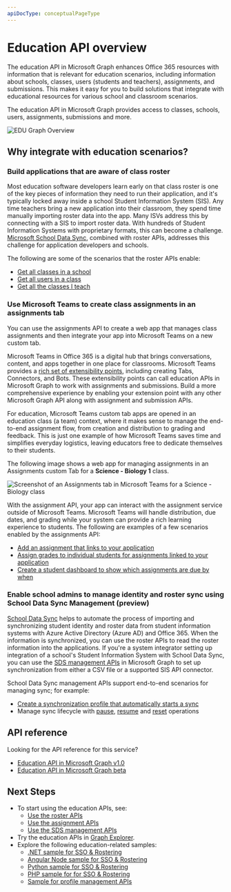 ```yaml
---
apiDocType: conceptualPageType
---
```

# Education API overview

The education API in Microsoft Graph enhances Office 365 resources with information that is relevant for education scenarios, including information about schools, classes, users (students and teachers), assignments, and submissions. This makes it easy for you to build solutions that integrate with educational resources for various school and classroom scenarios.

The education API in Microsoft Graph provides access to classes, schools, users, assignments, submissions and more.

![EDU Graph Overview](images/EDUGraph.PNG)

## Why integrate with education scenarios?

### Build applications that are aware of class roster

Most education software developers learn early on that class roster is one of the key pieces of information they need to run their application, and it's typically locked away inside a school Student Information System (SIS). Any time teachers bring a new application into their classroom, they spend time manually importing roster data into the app. Many ISVs address this by connecting with a SIS to import roster data. With hundreds of Student Information Systems with proprietary formats, this can become a challenge. [Microsoft School Data Sync](https://sds.microsoft.com/), combined with roster APIs, addresses this challenge for application developers and schools.

The following are some of the scenarios that the roster APIs enable:

- [Get all classes in a school](https://developer.microsoft.com/graph/docs/api-reference/v1.0/api/educationschool_list_classes)
- [Get all users in a class](https://developer.microsoft.com/graph/docs/api-reference/v1.0/api/educationclass_list_members)
- [Get all the classes I teach](https://developer.microsoft.com/graph/docs/api-reference/v1.0/api/educationuser_list_classes)


### Use Microsoft Teams to create class assignments in an assignments tab


You can use the assignments API to create a web app that manages class assignments and then integrate your app into Microsoft Teams on a new custom tab.  

Microsoft Teams in Office 365 is a digital hub that brings conversations, content, and apps together in one place for classrooms. Microsoft Teams provides a [rich set of extensibility points](https://docs.microsoft.com/en-us/microsoftteams/platform/concepts/apps/apps-overview), including creating Tabs, Connectors, and Bots. These extensibility points can call education APIs in Microsoft Graph to work with assignments and submissions. Build a more comprehensive experience by enabling your extension point with any other Microsoft Graph API along with assignment and submission APIs.

For education, Microsoft Teams custom tab apps are opened in an education class (a team) context, where it makes sense to manage the end-to-end assignment flow, from creation and distribution to grading and feedback. This is just one example of how Microsoft Teams saves time and simplifies everyday logistics, leaving educators free to dedicate themselves to their students.

The following image shows a web app for managing assignments in an Assignments custom Tab for a **Science - Biology 1** class.

![Screenshot of an Assignments tab in Microsoft Teams for a Science - Biology class](images/AssignmentsInTeams.PNG)


With the assignment API, your app can interact with the assignment service outside of Microsoft Teams. Microsoft Teams will handle distribution, due dates, and grading while your system can provide a rich learning experience to students.
The following are examples of a few scenarios enabled by the assignments API:

- [Add an assignment that links to your application](https://developer.microsoft.com/graph/docs/api-reference/beta/api/educationclass_post_assignments) 
- [Assign grades to individual students for assignments linked to your application](https://developer.microsoft.com/graph/docs/api-reference/beta/api/educationsubmission_update)
- [Create a student dashboard to show which assignments are due by when](https://developer.microsoft.com/graph/docs/api-reference/beta/api/educationclass_list_assignments)


### Enable school admins to manage identity and roster sync using School Data Sync Management (preview)

[School Data Sync](https://sds.microsoft.com/) helps to automate the process of importing and synchronizing student identity and roster data from student information systems with Azure Active Directory (Azure AD) and Office 365. When the information is synchronized, you can use the roster APIs to read the roster information into the applications. If you're a system integrator setting up integration of a school's Student Information System with School Data Sync, you can use the [SDS management APIs](https://developer.microsoft.com/graph/docs/api-reference/beta/resources/educationsynchronizationprofile) in Microsoft Graph to set up synchronization from either a CSV file or a supported SIS API connector.

School Data Sync management APIs support end-to-end scenarios for managing sync; for example:

- [Create a synchronization profile that automatically starts a sync](https://developer.microsoft.com/graph/docs/api-reference/beta/api/educationsynchronizationprofile_post)
- Manage sync lifecycle with [pause](https://developer.microsoft.com/graph/docs/api-reference/beta/api/educationsynchronizationprofile_pause), [resume](https://developer.microsoft.com/graph/docs/api-reference/beta/api/educationsynchronizationprofile_resume) and [reset](https://developer.microsoft.com/graph/docs/api-reference/beta/api/educationsynchronizationprofile_reset) operations

## API reference
Looking for the API reference for this service?

- [Education API in Microsoft Graph v1.0](../api-reference/v1.0/resources/education-overview.md)
- [Education API in Microsoft Graph beta](../api-reference/beta/resources/education-overview.md)


## Next Steps

- To start using the education APIs, see:
    - [Use the roster APIs](https://developer.microsoft.com/graph/docs/api-reference/v1.0/resources/education-overview)
    - [Use the assignment APIs](https://developer.microsoft.com/graph/docs/api-reference/beta/resources/educationassignment)
    - [Use the SDS management APIs](https://developer.microsoft.com/graph/docs/api-reference/beta/resources/educationsynchronizationprofile)
- Try the education APIs in [Graph Explorer](https://developer.microsoft.com/graph/graph-explorer).
- Explore the following education-related samples:
    - [.NET sample for SSO & Rostering](https://github.com/OfficeDev/O365-EDU-AspNetMVC-Samples)
    - [Angular Node sample for SSO & Rostering](https://github.com/OfficeDev/O365-EDU-AngularNodeJS-Samples)   
    - [Python sample for SSO & Rostering](https://github.com/OfficeDev/O365-EDU-Python-Samples)
    - [PHP sample for for SSO & Rostering](https://github.com/OfficeDev/O365-EDU-PHP-Samples)
    - [Sample for profile management APIs](https://github.com/OfficeDev/O365-EDU-SDS-AspNetMVC-Samples) 



 

